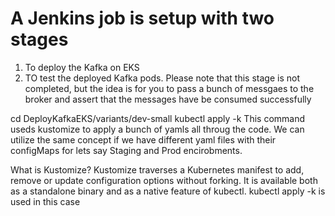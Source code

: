 # A Jenkins job is setup with two stages
1) To deploy the Kafka on EKS
2) TO test the deployed Kafka pods. Please note that this stage is not completed, but the idea is for you to pass a bunch of messgaes to the broker and assert that the messages have be consumed successfully

cd DeployKafkaEKS/variants/dev-small
kubectl apply -k
This command useds kustomize to apply a bunch of yamls all throug the code. 
We can utilize the same concept if we have different yaml files with their configMaps 
for lets say Staging and Prod encirobments.

What is Kustomize?
Kustomize traverses a Kubernetes manifest to add, remove or update configuration options without forking.
It is available both as a standalone binary and as a native feature of kubectl. kubectl apply -k is used in this case
